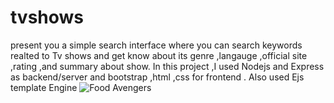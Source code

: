 # tvshows
present you a simple search interface where you can search keywords realted to Tv shows 
and get know about its genre ,langauge ,official site ,rating ,and summary about show.
In this project ,I used Nodejs and Express as backend/server and bootstrap ,html ,css for 
frontend . Also used Ejs template Engine
![Food Avengers](https://user-images.githubusercontent.com/58991431/123857664-3bd6cf80-d940-11eb-9c7d-e23da583cb7f.jpg)
